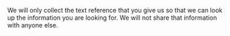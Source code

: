 We will only collect the text reference that you give us so that we can look up the information you are looking for. We will not share that information with anyone else.
